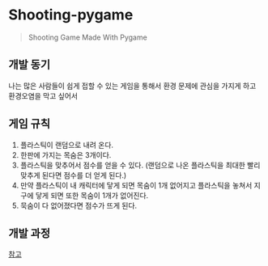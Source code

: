 # Shooting-pygame

> Shooting Game Made With Pygame

## 개발 동기

나는 많은 사람들이 쉽게 접할 수 있는 게임을 통해서 환경 문제에 관심을 가지게 하고 환경오염을 막고 싶어서 

## 게임 규칙

1. 플라스틱이 랜덤으로 내려 온다.
2. 한판에 가지는 목숨은 3개이다.
3. 플라스틱을 맞추어서 점수를 얻을 수 있다. (랜덤으로 나온 플라스틱을 최대한 빨리 맞추게 된다면 점수를 더 얻게 된다.)
4. 만약 플라스틱이 내 캐릭터에 닿게 되면 목숨이 1개 없어지고 플라스틱을 놓쳐서 지구에 닿게 되면 또한 목숨이 1개가 없어진다.
5. 묵숨이 다 없어졌다면 점수가 뜨게 된다.

## 개발 과정

[참고](http://suanlab.com/assets/slectures/python/PyShooting.pdf)
